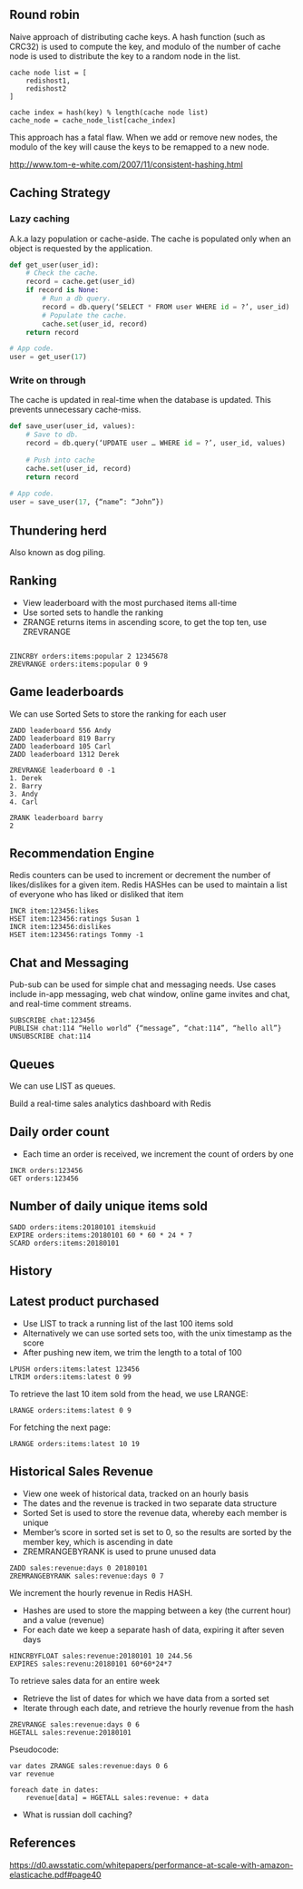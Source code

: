 ## Round robin

Naive approach of distributing cache keys. A hash function (such as CRC32) is used to compute the key, and modulo of the number of cache node is used to distribute the key to a random node in the list.

```
cache node list = [
	redishost1,
	redishost2
]

cache index = hash(key) % length(cache node list)
cache_node = cache_node_list[cache_index]
```

This approach has a fatal flaw. When we add or remove new nodes, the modulo of the key will cause the keys to be remapped to a new node.

http://www.tom-e-white.com/2007/11/consistent-hashing.html

## Caching Strategy

### Lazy caching

A.k.a lazy population or cache-aside. The cache is populated only when an object is requested by the application.

```python
def get_user(user_id):
	# Check the cache.
	record = cache.get(user_id)
	if record is None:
		# Run a db query.
		record = db.query(‘SELECT * FROM user WHERE id = ?’, user_id)
		# Populate the cache.
		cache.set(user_id, record)
	return record

# App code.
user = get_user(17)
```

### Write on through

The cache is updated in real-time when the database is updated. This prevents unnecessary cache-miss.

```python
def save_user(user_id, values):
	# Save to db.
	record = db.query(‘UPDATE user … WHERE id = ?’, user_id, values)
	
	# Push into cache
	cache.set(user_id, record)
	return record
	
# App code.
user = save_user(17, {“name”: “John”})
```


## Thundering herd

Also known as dog piling.

## Ranking

- View leaderboard with the most purchased items all-time
- Use sorted sets to handle the ranking
- ZRANGE returns items in ascending score, to get the top ten, use ZREVRANGE
```

ZINCRBY orders:items:popular 2 12345678
ZREVRANGE orders:items:popular 0 9
```

## Game leaderboards

We can use Sorted Sets to store the ranking for each user
```
ZADD leaderboard 556 Andy
ZADD leaderboard 819 Barry
ZADD leaderboard 105 Carl
ZADD leaderboard 1312 Derek

ZREVRANGE leaderboard 0 -1
1. Derek
2. Barry
3. Andy
4. Carl

ZRANK leaderboard barry
2
```
## Recommendation Engine

Redis counters can be used to increment or decrement the number of likes/dislikes for a given item. Redis HASHes can be used to maintain a list of everyone who has liked or disliked that item
```
INCR item:123456:likes
HSET item:123456:ratings Susan 1
INCR item:123456:dislikes
HSET item:123456:ratings Tommy -1
```
## Chat and Messaging

Pub-sub can be used for simple chat and messaging needs. Use cases include in-app messaging, web chat window, online game invites and chat, and real-time comment streams.
```
SUBSCRIBE chat:123456
PUBLISH chat:114 “Hello world” {“message”, “chat:114”, “hello all”}
UNSUBSCRIBE chat:114
```
## Queues

We can use LIST as queues.

Build a real-time sales analytics dashboard with Redis


## Daily order count

- Each time an order is received, we increment the count of orders by one
```
INCR orders:123456
GET orders:123456
```
## Number of daily unique items sold
```
SADD orders:items:20180101 itemskuid
EXPIRE orders:items:20180101 60 * 60 * 24 * 7
SCARD orders:items:20180101
```

## History

## Latest product purchased

- Use LIST to track a running list of the last 100 items sold
- Alternatively we can use sorted sets too, with the unix timestamp as the score
- After pushing new item, we trim the length to a total of 100
```
LPUSH orders:items:latest 123456
LTRIM orders:items:latest 0 99
```
To retrieve the last 10 item sold from the head, we use LRANGE:
```
LRANGE orders:items:latest 0 9
```
For fetching the next page:
```
LRANGE orders:items:latest 10 19
```

## Historical Sales Revenue

- View one week of historical data, tracked on an hourly basis
- The dates and the revenue is tracked in two separate data structure
- Sorted Set is used to store the revenue data, whereby each member is unique
- Member’s score in sorted set is set to 0, so the results are sorted by the member key, which is ascending in date
- ZREMRANGEBYRANK is used to prune unused data

```
ZADD sales:revenue:days 0 20180101
ZREMRANGEBYRANK sales:revenue:days 0 7
```
We increment the hourly revenue in Redis HASH.
- Hashes are used to store the mapping between a key (the current hour) and a value (revenue)
- For each date we keep a separate hash of data, expiring it after seven days
```
HINCRBYFLOAT sales:revenue:20180101 10 244.56
EXPIRES sales:revenu:20180101 60*60*24*7
```
To retrieve sales data for an entire week
- Retrieve the list of dates for which we have data from a sorted set
- Iterate through each date, and retrieve the hourly revenue from the hash
```
ZREVRANGE sales:revenue:days 0 6
HGETALL sales:revenue:20180101
```
Pseudocode:
```
var dates ZRANGE sales:revenue:days 0 6
var revenue

foreach date in dates:
	revenue[data] = HGETALL sales:revenue: + data
```

- What is russian doll caching?
## References

https://d0.awsstatic.com/whitepapers/performance-at-scale-with-amazon-elasticache.pdf#page40
